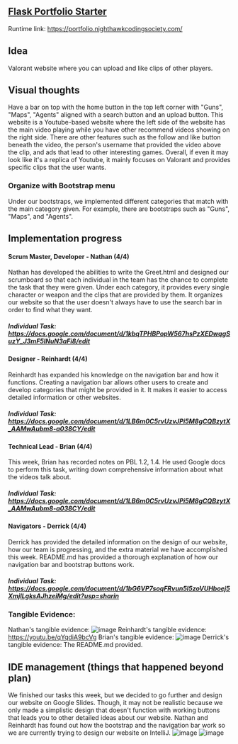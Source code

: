 ## [Flask Portfolio Starter](https://nighthawkcodingsociety.com/projectsearch/details/Flask%20Portfolio%20Starter)
Runtime link: https://portfolio.nighthawkcodingsociety.com/

## Idea
Valorant website where you can upload and like clips of other players.

## Visual thoughts
Have a bar on top with the home button in the top left corner with "Guns", "Maps", "Agents" aligned with a search button and an upload button. This website is a Youtube-based website where the left side of the website has the main video playing while you have other recommend videos showing on the right side. There are other features such as the follow and like button beneath the video, the person's username that provided the video above the clip, and ads that lead to other interesting games. Overall, if even it may look like it's a replica of Youtube, it mainly focuses on Valorant and provides specific clips that the user wants.

### Organize with Bootstrap menu
Under our bootstraps, we implemented different categories that match with the main category given. For example, there are bootstraps such as "Guns", "Maps", and "Agents".

## Implementation progress 
#### Scrum Master, Developer - Nathan (4/4)
Nathan has developed the abilities to write the Greet.html and designed our scrumboard so that each individual in the team has the chance to complete the task that they were given. Under each category, it provides every single character or weapon and the clips that are provided by them. It organizes our website so that the user doesn't always have to use the search bar in order to find what they want.
##### Individual Task: https://docs.google.com/document/d/1kbqTPHBPopW567hsPzXEDwqgSuzY_J3mF5lNuN3aFi8/edit
#### Designer - Reinhardt (4/4)
Reinhardt has expanded his knowledge on the navigation bar and how it functions. Creating a navigation bar allows other users to create and develop categories that might be provided in it. It makes it easier to access detailed information or other websites.
##### Individual Task: https://docs.google.com/document/d/1LB6m0C5rvUzvJPi5M8gCQBzytX_AAMwAubm8-a038CY/edit
#### Technical Lead - Brian (4/4)
This week, Brian has recorded notes on PBL 1.2, 1.4. He used Google docs to perform this task, writing down comprehensive information about what the videos talk about. 
##### Individual Task: https://docs.google.com/document/d/1LB6m0C5rvUzvJPi5M8gCQBzytX_AAMwAubm8-a038CY/edit
#### Navigators - Derrick (4/4)
Derrick has provided the detailed information on the design of our website, how our team is progressing, and the extra material we have accomplished this week. README.md has provided a thorough explanation of how our navigation bar and bootstrap buttons work.
##### Individual Task: https://docs.google.com/document/d/1bG6VP7soqFRvun5I5zoVUHboej5XmjlLgksAJhzeiMg/edit?usp=sharin
### Tangible Evidence:
Nathan's tangible evidence: ![image](https://user-images.githubusercontent.com/89278326/132079639-72c2348d-e5e5-4c0e-9457-18ca27374a99.png)
Reinhardt's tangible evidence: https://youtu.be/qYqdiA9bcVg
Brian's tangible evidence: ![image](https://user-images.githubusercontent.com/89278326/132078853-bae362de-f8b5-4220-98e8-17e118a4f153.png)
Derrick's tangible evidence: The README.md provided.
## IDE management (things that happened beyond plan)
We finished our tasks this week, but we decided to go further and design our website on Google Slides. Though, it may not be realistic because we only made a simplistic design that doesn't function with working buttons that leads you to other detailed ideas about our website. Nathan and Reinhardt has found out how the bootstrap and the navigation bar work so we are currently trying to design our website on IntelliJ.
![image](https://user-images.githubusercontent.com/89278326/131947167-4570d6fb-dc4d-425d-83c1-86443ad53c5c.png)
![image](https://user-images.githubusercontent.com/89278326/132065975-16978d82-3176-4487-9a61-81f9da8d6fdb.png)



